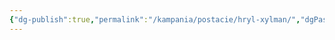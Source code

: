 ```yaml
---
{"dg-publish":true,"permalink":"/kampania/postacie/hryl-xylman/","dgPassFrontmatter":true}
---
```


